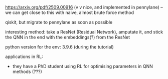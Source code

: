 https://arxiv.org/pdf/2509.00916 (v v nice, and implemented in pennylane) – we can get close to this with naive, almost brute force method

qiskit, but migrate to pennylane as soon as possible

interesting method: take a ResNet (Residual Network), amputate it, and stick the QNN in the end with the embeddings(?) from the ResNet

python version for the env: 3.9.6 (during the tutorial)

applications in RL:
- they have a PhD student using RL for optimising parameters in QNN methods (???)

